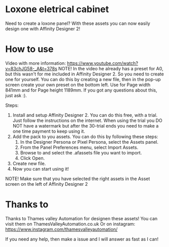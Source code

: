 # Loxone eletrical cabinet
Need to create a loxone panel? With these assets you can now easily design one with Affinity Designer 2!

# How to use
Video with more information: https://www.youtube.com/watch?v=83chJG58-_A&t=378s
NOTE! In the video he already has a preset for A0, but this wasn't for me included in Affinity Designer 2. So you need to create one for yourself. You can do this by creating a new file, then in the pop-up screen create your own preset on the bottom left. Use for Page width 841mm and for Page height 1189mm. If you got any questions about this, just ask :).

Steps:
1. Install and setup Affinity Designer 2. You can do this free, with a trial. Just follow the instructions on the internet. When using the trial you DO NOT have a watermark but after the 30-trial ends you need to make a one time payment to keep using it.
2. Add the pack to you assets. You can do this by following these steps:
    1. In the Designer Persona or Pixel Persona, select the Assets panel.
    2. From the Panel Preferences menu, select Import Assets.
    3. Browse to and select the .afassets file you want to import.
    4. Click Open.
3. Create new file.
3. Now you can start using it!

NOTE! Make sure that you have selected the right assets in the Asset screen on the left of Affinity Designer 2

# Thanks to
Thanks to Thames valley Automation for designen these assets!
You can visit them on ThamesValleyAutomation.co.uk
Or on instagram: https://www.instagram.com/thamesvalleyautomation/

If you need any help, then make a issue and I will answer as fast as I can!
